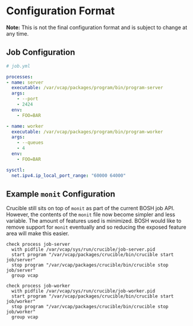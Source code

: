 # Configuration Format

**Note:** This is not the final configuration format and is subject to change at
any time.

## Job Configuration

``` yaml
# job.yml

processes:
- name: server
  executable: /var/vcap/packages/program/bin/program-server
  args:
    - --port
    - 2424
  env:
    - FOO=BAR

- name: worker
  executable: /var/vcap/packages/program/bin/program-worker
  args:
    - --queues
    - 4
  env:
    - FOO=BAR

sysctl:
  net.ipv4.ip_local_port_range: "60000 64000"
```

## Example `monit` Configuration

Crucible still sits on top of `monit` as part of the current BOSH job API.
However, the contents of the `monit` file now become simpler and less variable.
The amount of features used is minimized. BOSH would like to remove support
for `monit` eventually and so reducing the exposed feature area will make this
easier.

```
check process job-server
  with pidfile /var/vcap/sys/run/crucible/job-server.pid
  start program "/var/vcap/packages/crucible/bin/crucible start job/server"
  stop program "/var/vcap/packages/crucible/bin/crucible stop job/server"
  group vcap

check process job-worker
  with pidfile /var/vcap/sys/run/crucible/job-worker.pid
  start program "/var/vcap/packages/crucible/bin/crucible start job/worker"
  stop program "/var/vcap/packages/crucible/bin/crucible stop job/worker"
  group vcap
```
